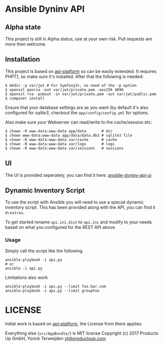 Ansible Dyninv API
==================

## Alpha state
This project is still in Alpha status, use at your own risk. Pull requests are more then welcome.

## Installation

This project is based on [api-platform](https://api-platform.com) so can be easily extended. It requires PHP7.1, so make sure it's installed.
After that the following is needed:

```
$ mkdir -p var/jwt # For Symfony3+, no need of the -p option
$ openssl genrsa -out var/jwt/private.pem -aes256 4096
$ openssl rsa -pubout -in var/jwt/private.pem -out var/jwt/public.pem
$ composer install
```

Ensure that your database settings are as you want (by default it's also configured for _sqlite3_, checkout the `app/config/config.yml` for options.

Also make sure your Webserver can read/write to the cache/session etc:

```
$ chown -R www-data:www-data app/data       # dir
$ chown www-data:www-data app/data/data.db3 # sqlite3 file
$ chown -R www-data:www-data var/cache      # cache
$ chown -R www-data:www-data var/logs       # logs
$ chown -R www-data:www-data var/sessions   # sessions
```

## UI

The UI is provided seperately, you can find it here: [ansible-dyninv-api-ui](https://github.com/productsupcom/ansible-dyninv-api-ui)

## Dynamic Inventory Script

To use the script with Ansible you will need to use a special dynamic inventory script.
This has been provided along with the API, you can find it in `extras`.

To get started rename `api.ini.dist` to `api.ini` and modify to your needs based on what you configured for the REST API above.

### Usage
Simply call the script like the following

```
ansible-playbook -i api.py
# or
ansible -i api.py
```

Limitations also work

```
ansible-playbook -i api.py --limit foo.bar.com
ansible-playbook -i api.py --limit groupFoo
```

# LICENSE
Initial work is based on [api-platform](https://api-platform.com), the License from there applies.

Everything else (`src/AppBundle/`) is MIT license Copyright (c) 2017 Products Up GmbH, Yorick Terweijden yt@productsup.com
